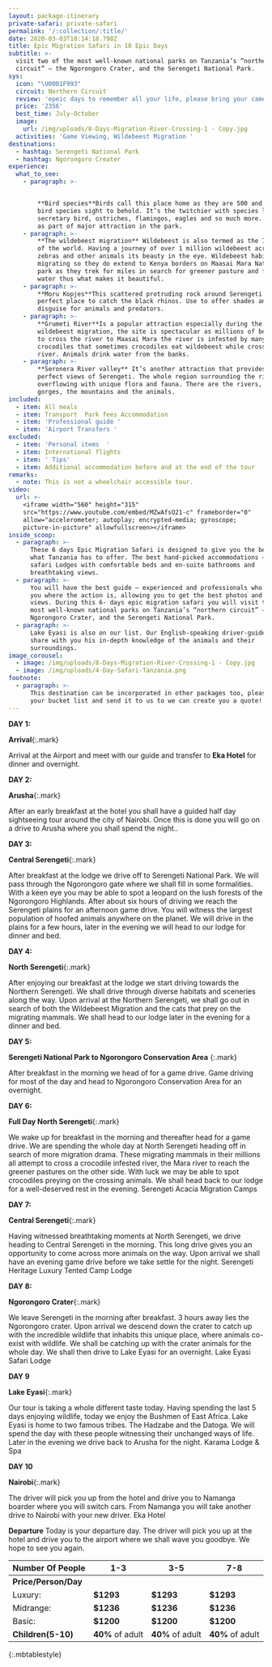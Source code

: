 ```yaml
---
layout: package-itinerary
private-safari: private-safari
permalink: '/:collection/:title/'
date: 2020-03-03T18:14:18.798Z
title: Epic Migration Safari in 10 Epic Days
subtitle: >-
  visit two of the most well-known national parks on Tanzania’s “northern
  circuit” – the Ngorongoro Crater, and the Serengeti National Park.
sys:
  icon: "\U0001F993"
  circuit: Northern Circuit
  review: 'epeic days to remember all your life, please bring your camera with you!'
  price: '2356'
  best_time: July-October
  image:
    url: /img/uploads/8-Days-Migration-River-Crossing-1 - Copy.jpg
  activities: 'Game Viewing, Wildebeest Migration '
destinations:
  - hashtag: Serengeti National Park
  - hashtag: Ngorongoro Creater
experience:
  what_to_see:
    - paragraph: >-


        **Bird species**Birds call this place home as they are 500 and more of
        bird species sight to behold. It’s the twitchier with species like
        secretary bird, ostriches, flamingos, eagles and so much more. They act
        as part of major attraction in the park.
    - paragraph: >-
        **The wildebeest migration** Wildebeest is also termed as the 7 wonders
        of the world. Having a journey of over 1 million wildebeest across with
        zebras and other animals its beauty in the eye. Wildebeest habit is
        migrating so they do extend to Kenya borders on Maasai Mara National
        park as they trek for miles in search for greener pasture and fresh
        water thus what makes it beautiful.
    - paragraph: >-
        **Moru Kopjes**This scattered protruding rock around Serengeti is
        perfect place to catch the black rhinos. Use to offer shades and
        disguise for animals and predators.
    - paragraph: >-
        **Grumeti River**Is a popular attraction especially during the
        wildebeest migration, the site is spectacular as millions of beasts try
        to cross the river to Maasai Mara the river is infested by many
        crocodiles that sometimes crocodiles eat wildebeest while crossing the
        river. Animals drink water from the banks.
    - paragraph: >-
        **Seronera River valley** It’s another attraction that provides postcard
        perfect views of Serengeti. The whole region surrounding the river
        overflowing with unique flora and fauna. There are the rivers, the
        gorges, the mountains and the animals.
included:
  - item: All meals
  - item: Transport  Park fees Accommodation
  - item: 'Professional guide '
  - item: 'Airport Transfers '
excluded:
  - item: 'Personal items  '
  - item: International flights
  - item: ' Tips'
  - item: Additional accommodation before and at the end of the tour
remarks:
  - note: This is not a wheelchair accessible tour.
video:
  url: >-
    <iframe width="560" height="315"
    src="https://www.youtube.com/embed/MZwAfsO21-c" frameborder="0"
    allow="accelerometer; autoplay; encrypted-media; gyroscope;
    picture-in-picture" allowfullscreen></iframe>
inside_scoop:
  - paragraph: >-
      These 6 days Epic Migration Safari is designed to give you the best of
      what Tanzania has to offer. The best hand-picked accommodations –stylish
      safari Lodges with comfortable beds and en-suite bathrooms and
      breathtaking views.
  - paragraph: >-
      You will have the best guide – experienced and professionals who will take
      you where the action is, allowing you to get the best photos and the best
      views. During this 6- days epic migration safari you will visit two of the
      most well-known national parks on Tanzania’s “northern circuit” – the
      Ngorongoro Crater, and the Serengeti National Park.
  - paragraph: >-
      Lake Eyasi is also on our list. Our English-speaking driver-guide will
      share with you his in-depth knowledge of the animals and their
      surroundings.
image_corousel:
  - image: /img/uploads/8-Days-Migration-River-Crossing-1 - Copy.jpg
  - image: /img/uploads/4-Day-Safari-Tanzania.png
footnote:
  - paragraph: >-
      This destination can be incorporated in other packages too, please create
      your bucket list and send it to us to we can create you a quote!
---
```

**DAY 1:**

**Arrival**{:.mark}

Arrival at the Airport and meet with our guide and transfer to **Eka Hotel** for dinner and overnight.

**DAY 2:**

**Arusha**{:.mark}

After an early breakfast at the hotel you shall have a guided half day sightseeing tour around the city of Nairobi. Once this is done you will go on a drive to Arusha where you shall spend the night..

**DAY 3:**

**Central Serengeti**{:.mark}

After breakfast at the lodge we drive off to Serengeti National Park. We will pass through the Ngorongoro gate where we shall fill in some formalities. With a keen eye you may be able to spot a leopard on the lush forests of the Ngorongoro Highlands. After about six hours of driving we reach the Serengeti plains for an afternoon game drive. You will witness the largest population of hoofed animals anywhere on the planet. We will drive in the plains for a few hours, later in the evening we will head to our lodge for dinner and bed.

**DAY 4:**

**North Serengeti**{:.mark}

After enjoying our breakfast at the lodge we start driving towards the Northern Serengeti. We shall drive through diverse habitats and sceneries along the way. Upon arrival at the Northern Serengeti, we shall go out in search of both the Wildebeest Migration and the cats that prey on the migrating mammals. We shall head to our lodge later in the evening for a dinner and bed.

**DAY 5:**

**Serengeti National Park to Ngorongoro Conservation Area** {:.mark}

After breakfast in the morning we head of for a game drive. Game driving for most of the day and head to Ngorongoro Conservation Area for an overnight.

**DAY 6:**

**Full Day North Serengeti**{:.mark}

We wake up for breakfast in the morning and thereafter head for a game drive. We are spending the whole day at North Serengeti heading off in search of more migration drama. These migrating mammals in their millions all attempt to cross a crocodile infested river, the Mara river to reach the greener pastures on the other side. With luck we may be able to spot crocodiles preying on the crossing animals. We shall head back to our lodge for a well-deserved rest in the evening. Serengeti Acacia Migration Camps

**DAY 7:**

**Central Serengeti**{:.mark}

Having witnessed breathtaking moments at North Serengeti, we drive heading to Central Serengeti in the morning. This long drive gives you an opportunity to come across more animals on the way. Upon arrival we shall have an evening game drive before we take settle for the night.  Serengeti Heritage Luxury Tented Camp Lodge

**DAY 8:**

**Ngorongoro Crater**{:.mark}

We leave Serengeti in the morning after breakfast. 3 hours away lies the Ngorongoro crater. Upon arrival we descend down the crater to catch up with the incredible wildlife that inhabits this unique place, where animals co-exist with wildlife. We shall be catching up with the crater animals for the whole day. We shall then drive to Lake Eyasi for an overnight.  Lake Eyasi Safari Lodge

**DAY 9**

**Lake Eyasi**{:.mark}

  Our tour is taking a whole different taste today. Having spending the last 5 days enjoying wildlife, today we enjoy the Bushmen of East Africa. Lake Eyasi is home to two famous tribes. The Hadzabe and the Datoga. We will spend the day with these people witnessing their unchanged ways of life. Later in the evening we drive back to Arusha for the night. Karama Lodge & Spa

**DAY 10**

**Nairobi**{:.mark}

The driver will pick you up from the hotel and drive you to Namanga boarder where you will switch cars. From Namanga you will take another drive to Nairobi with your new driver. Eka Hotel

**Departure**    Today is your departure day. The driver will pick you up at the hotel and drive you to the airport where we shall wave you goodbye. We hope to see you again. 

| Number Of People  | 1-3                                               | 3-5                                               | 7-8                                               |   
|------------------ |-------------------------------------------------- |-------------------------------------------------- |-------------------------------------------------- |
|<b>Price/Person/Day</b>                            |
|           Luxury:        |     <b>$1293</b>                                     | <b>$1293</b>                                     |   <b>$1293</b>                                     |
|            Midrange:       | <b>$1236</b>                                   |  <b>$1236</b>                                   |   <b>$1236</b>                                   |
|            Basic:       |   <b>$1200</b>                                      |   <b>$1200</b>                                      |  <b>$1200</b>                                      |
| <b>Children(5-10)</b>    | <b>40%</b> of adult                                      | <b>40%</b> of adult                                      | <b>40%</b> of adult                                      |
{:.mbtablestyle}